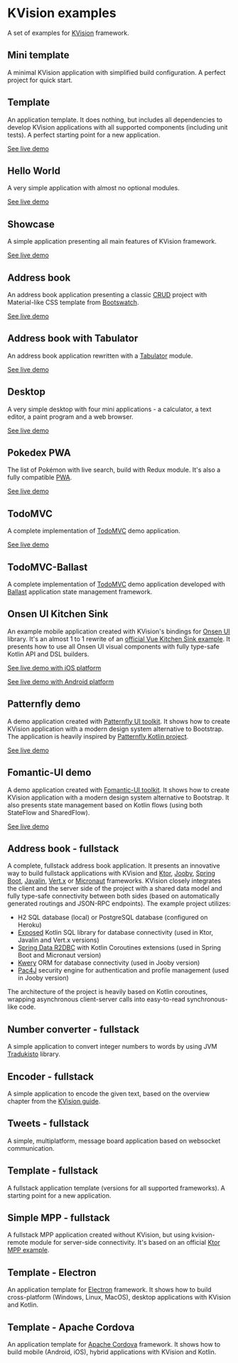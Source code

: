 # KVision examples

A set of examples for [KVision](https://github.com/rjaros/kvision) framework.

## Mini template

A minimal KVision application with simplified build configuration. A perfect project for quick start.

## Template

An application template. It does nothing, but includes all dependencies to develop KVision applications with all
supported components (including unit tests). A perfect starting point for a new application.

[See live demo](https://rjaros.github.io/kvision-examples/template/)

## Hello World

A very simple application with almost no optional modules.

[See live demo](https://rjaros.github.io/kvision-examples/helloworld/)

## Showcase

A simple application presenting all main features of KVision framework.

[See live demo](https://rjaros.github.io/kvision-examples/showcase/)

## Address book

An address book application presenting a classic [CRUD](https://en.wikipedia.org/wiki/Create,_read,_update_and_delete) project 
with Material-like CSS template from [Bootswatch](https://bootswatch.com/materia/).

[See live demo](https://rjaros.github.io/kvision-examples/addressbook/)

## Address book with Tabulator

An address book application rewritten with a [Tabulator](http://tabulator.info) module.

[See live demo](https://rjaros.github.io/kvision-examples/addressbook-tabulator/)

## Desktop

A very simple desktop with four mini applications - a calculator, a text editor, a paint program and a web browser.

[See live demo](https://rjaros.github.io/kvision-examples/desktop/)

## Pokedex PWA

The list of Pokémon with live search, build with Redux module. It's also a fully compatible [PWA](https://developers.google.com/web/progressive-web-apps/).

[See live demo](https://kvision-pokedex.netlify.com/)

## TodoMVC

A complete implementation of [TodoMVC](https://todomvc.com/) demo application.

[See live demo](https://rjaros.github.io/kvision-examples/todomvc/)

## TodoMVC-Ballast

A complete implementation of [TodoMVC](https://todomvc.com/) demo application developed with [Ballast](https://github.com/copper-leaf/ballast) application state management framework.

## Onsen UI Kitchen Sink

An example mobile application created with KVision's bindings for [Onsen UI](https://onsen.io/) library. 
It's an almost 1 to 1 rewrite of an [official Vue Kitchen Sink example](https://github.com/OnsenUI/vue-onsenui-kitchensink). 
It presents how to use all Onsen UI visual components with fully type-safe Kotlin API and DSL builders.

[See live demo with iOS platform](https://rjaros.github.io/kvision-examples/onsenui-kitchensink/?platform=ios)

[See live demo with Android platform](https://rjaros.github.io/kvision-examples/onsenui-kitchensink/?platform=android)

## Patternfly demo

A demo application created with [Patternfly UI toolkit](https://www.patternfly.org/). It shows how to create
KVision application with a modern design system alternative to Bootstrap. The application is heavily inspired by
[Patternfly Kotlin project](https://patternfly-kotlin.github.io/patternfly-fritz2-showcase/#user-demo).

[See live demo](https://rjaros.github.io/kvision-examples/patternfly/)

## Fomantic-UI demo

A demo application created with [Fomantic-UI toolkit](https://fomantic-ui.com/). It shows how to create
KVision application with a modern design system alternative to Bootstrap. It also presents state management based 
on Kotlin flows (using both StateFlow and SharedFlow).

[See live demo](https://rjaros.github.io/kvision-examples/fomantic/)

## Address book - fullstack

A complete, fullstack address book application. It presents an innovative way to build fullstack applications with KVision and 
[Ktor](https://ktor.io), [Jooby](https://jooby.io), [Spring Boot](https://spring.io/projects/spring-boot), 
[Javalin](https://javalin.io), [Vert.x](https://vertx.io) or [Micronaut](https://micronaut.io) frameworks. KVision closely integrates the client and the server side of the project with a 
shared data model and fully type-safe connectivity between both sides (based on automatically generated routings and JSON-RPC 
endpoints). The example project utilizes:

- H2 SQL database (local) or PostgreSQL database (configured on Heroku)
- [Exposed](https://github.com/JetBrains/Exposed) Kotlin SQL library for database connectivity (used in Ktor, Javalin and Vert.x versions)
- [Spring Data R2DBC](https://spring.io/projects/spring-data-r2dbc) with Kotlin Coroutines extensions (used in Spring Boot and Micronaut version)
- [Kwery](https://github.com/andrewoma/kwery) ORM for database connectivity (used in Jooby version)
- [Pac4J](https://github.com/pac4j/pac4j) security engine for authentication and profile management (used in Jooby version)

The architecture of the project is heavily based on Kotlin coroutines, wrapping asynchronous client-server calls into 
easy-to-read synchronous-like code.

## Number converter - fullstack

A simple application to convert integer numbers to words by using JVM [Tradukisto](https://github.com/allegro/tradukisto) library.

## Encoder - fullstack

A simple application to encode the given text, based on the overview chapter from the [KVision guide](https://kvision.gitbook.io/kvision-guide/part-3-server-side-interface/overview).

## Tweets - fullstack

A simple, multiplatform, message board application based on websocket communication. 

## Template - fullstack

A fullstack application template (versions for all supported frameworks). A starting point for a new application.

## Simple MPP - fullstack

A fullstack MPP application created without KVision, but using kvision-remote module for server-side connectivity. 
It's based on an official [Ktor MPP example](https://github.com/ktorio/ktor-samples/tree/master/mpp/fullstack-mpp).

## Template - Electron

An application template for [Electron](https://electronjs.org/) framework. It shows how to build cross-platform 
(Windows, Linux, MacOS), desktop applications with KVision and Kotlin. 

## Template - Apache Cordova

An application template for [Apache Cordova](https://cordova.apache.org/) framework. It shows how to build mobile (Android, iOS),
hybrid applications with KVision and Kotlin.
